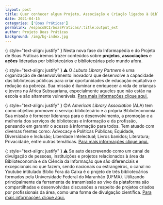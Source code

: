 ```yaml
---
layout: post
title: Quer conhecer algum Projeto, Associação e Criação ligados à Biblioteconomia e Ciência da Informação?
date: 2021-04-15
categories: ['Boas Práticas']
permalink: /espacoBCI/boasPraticas/:title:output_ext
author: Projeto Boas Práticas
background: /img/bg-index.jpg
---
```

{: style="text-align: justify" }
Nesta nova fase do Informapédia e do Projeto de Boas Práticas iremos trazer conteúdos sobre **projetos**, **associações** e **ações** lideradas por bibliotecários e bibliotecárias pelo mundo afora.

{: style="text-align: justify" }
⚠️ O _Lubuto Library Partners_ é uma organização de desenvolvimento inovadora que desenvolve a capacidade das bibliotecas públicas para criar oportunidades de educação equitativa e redução da pobreza. Sua missão é iluminar e enriquecer a vida de crianças e jovens na África Subsaariana, especialmente aqueles que não estão na escola e são altamente vulneráveis.
[Para mais informações clique aqui.](https://www.lubuto.org/)

{: style="text-align: justify" }
😍A *American Library Association* (ALA) tem como objetivo promover o serviço bibliotecário e a própria Biblioteconomia. Sua missão é fornecer liderança para o desenvolvimento, a promoção e a melhoria dos serviços de bibliotecas e informação e da profissão, pensando em garantir o acesso à informação para todos. Tem atuado com diversas frentes como: Advocacy e Políticas Públicas; Equidade, Diversidade e Inclusão; Liberdade Intelectual; Livros banidos; Literatura; Privacidade, entre outras temáticas. 
[Para mais informações clique aqui.](http://www.ala.org/)

{: style="text-align: justify" }
⚠️ Se auto descrevendo como um canal de divulgação de pessoas, instituições e projetos relacionados à área da Biblioteconomia e da Ciência da Informação que são diferenciais e excepcionais no que fazem, sendo nacionais ou estrangeiros, o canal no Youtube intitulado Biblio Fora da Caixa é o projeto de três bibliotecários formados pela Universidade Federal do Maranhão (UFMA). Utilizando principalmente da ferramenta de transmissão ao vivo da plataforma são compartilhadas e desenvolvidas discussões a respeito de projetos criados por profissionais da área, como uma forma de divulgação científica.
[Para mais informações clique aqui.](https://www.youtube.com/c/BiblioForadaCaixa/featured)
